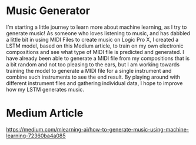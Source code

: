 # Music Generator
I’m starting a little journey to learn more about machine learning, as I try to generate music! As someone who loves listening to music, and has dabbled a little bit in using MIDI Files to create music on Logic Pro X, I created a LSTM model,  based on this Medium article, to train on my own electronic compositions and see what type of MIDI file is predicted and generated. I have already been able to generate a MIDI file from my compositions that is a bit random and not too pleasing to the ears, but I am working towards training the model to generate a MIDI file for a single instrument and combine such instruments to see the end result. By playing around with different instrument files and gathering individual data, I hope to improve how my LSTM generates music. 

# Medium Article
https://medium.com/mlearning-ai/how-to-generate-music-using-machine-learning-72360ba4a085
